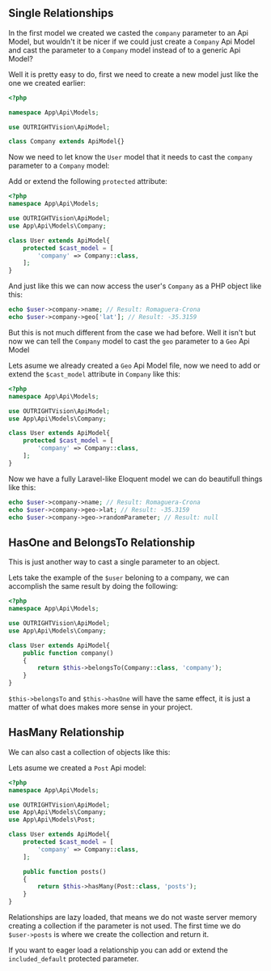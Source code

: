 ## Single Relationships
In the first model we created we casted the `company` parameter to an Api Model, but wouldn't it be nicer if we could just create a `Company` Api Model and cast the parameter to a `Company` model instead of to a generic Api Model?

Well it is pretty easy to do, first we need to create a new model just like the one we created earlier:

```php
<?php

namespace App\Api\Models;

use OUTRIGHTVision\ApiModel;

class Company extends ApiModel{}
```

Now we need to let know the `User` model that it needs to cast the `company` parameter to a `Company` model:

Add or extend the following `protected` attribute:
```php
<?php
namespace App\Api\Models;

use OUTRIGHTVision\ApiModel;
use App\Api\Models\Company;

class User extends ApiModel{
    protected $cast_model = [
        'company' => Company::class,
    ];
}
```

And just like this we can now access the user's `Company` as a PHP object like this:

```php
echo $user->company->name; // Result: Romaguera-Crona
echo $user->company->geo['lat']; // Result: -35.3159
```

But this is not much different from the case we had before. Well it isn't but now we can tell the `Company` model to cast the `geo` parameter to a `Geo` Api Model

Lets asume we already created a `Geo` Api Model file, now we need to add or extend the `$cast_model` attribute in `Company` like this:

```php
<?php
namespace App\Api\Models;

use OUTRIGHTVision\ApiModel;
use App\Api\Models\Company;

class User extends ApiModel{
    protected $cast_model = [
        'company' => Company::class,
    ];
}
```

Now we have a fully Laravel-like Eloquent model we can do beautifull things like this:

```php
echo $user->company->name; // Result: Romaguera-Crona
echo $user->company->geo->lat; // Result: -35.3159
echo $user->company->geo->randomParameter; // Result: null
```

## HasOne and BelongsTo Relationship

This is just another way to cast a single parameter to an object.

Lets take the example of the `$user` beloning to a company, we can accomplish the same result by doing the following:

```php
<?php
namespace App\Api\Models;

use OUTRIGHTVision\ApiModel;
use App\Api\Models\Company;

class User extends ApiModel{
    public function company()
    {
        return $this->belongsTo(Company::class, 'company');
    }
}
```

`$this->belongsTo` and `$this->hasOne` will have the same effect, it is just a matter of what does makes more sense in your project.

## HasMany Relationship
We can also cast a collection of objects like this:

Lets asume we created a `Post` Api model:

```php
<?php
namespace App\Api\Models;

use OUTRIGHTVision\ApiModel;
use App\Api\Models\Company;
use App\Api\Models\Post;

class User extends ApiModel{
    protected $cast_model = [
        'company' => Company::class,
    ];

    public function posts()
    {
        return $this->hasMany(Post::class, 'posts');
    }
}
```

Relationships are lazy loaded, that means we do not waste server memory creating a collection if the parameter is not used.
The first time we do `$user->posts` is where we create the collection and return it.

If you want to eager load a relationship you can add or extend the `included_default` protected parameter.


